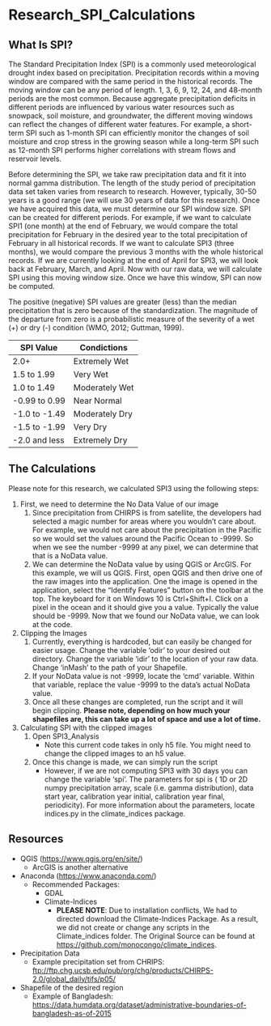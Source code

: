 # Research_SPI_Calculations
## What Is SPI?
  The Standard Precipitation Index (SPI) is a commonly used meteorological drought index based on precipitation. Precipitation records within a moving window are compared with the same period in the historical records. The moving window can be any period of length. 1, 3, 6, 9, 12, 24, and 48-month periods are the most common. Because aggregate precipitation deficits in different periods are influenced by various water resources such as snowpack, soil moisture, and groundwater, the different moving windows can reflect the changes of different water features. For example, a short-term SPI such as 1-month SPI can efficiently monitor the changes of soil moisture and crop stress in the growing season while a long-term SPI such as 12-month SPI performs higher correlations with stream flows and reservoir levels. 
  
  Before determining the SPI, we take raw precipitation data and fit it into normal gamma distribution. The length of the study period of precipitation data set taken varies from research to research. However, typically, 30-50 years is a good range (we will use 30 years of data for this research). Once we have acquired this data, we must determine our SPI window size. SPI can be created for different periods. For example, if we want to calculate SPI1 (one month) at the end of February, we would compare the total precipitation for February in the desired year to the total precipitation of February in all historical records. If we want to calculate SPI3 (three months), we would compare the previous 3 months with the whole historical records. If we are currently looking at the end of April for SPI3, we will look back at February, March, and April. Now with our raw data, we will calculate SPI using this moving window size. Once we have this window, SPI can now be computed.
  
  The positive (negative) SPI values are greater (less) than the median precipitation that is zero because of the standardization. The magnitude of the departure from zero is a probabilistic measure of the severity of a wet (+) or dry (-) condition (WMO, 2012; Guttman, 1999). 
  
SPI Value | Condictions
------------ | -------------
2.0+ | Extremely Wet
1.5 to 1.99 | Very Wet
1.0 to 1.49 | Moderately Wet
-0.99 to 0.99 | Near Normal
-1.0 to -1.49 | Moderately Dry
-1.5 to -1.99 | Very Dry
-2.0 and less | Extremely Dry

## The Calculations
  Please note for this research, we calculated SPI3 using the following steps:
  1. First, we need to determine the No Data Value of our image
      1. Since precipitation from CHIRPS is from satellite, the developers had selected a magic number for areas where you wouldn’t care about. For example, we would not care about the precipitation in the Pacific so we would set the values around the Pacific Ocean to -9999. So when we see the number -9999 at any pixel, we can determine that that is a NoData value. 
      2. We can determine the NoData value by using QGIS or ArcGIS. For this example, we will us QGIS. First, open QGIS and then drive one of the raw images into the application. One the image is opened in the application, select the “Identify Features” button on the toolbar at the top. The keyboard for it on Windows 10 is Ctrl+Shift+I. Click on a pixel in the ocean and it should give you a value. Typically the value should be -9999. Now that we found our NoData value, we can look at the code. 
  2. Clipping the Images
      1. Currently, everything is hardcoded, but can easily be changed for easier usage. Change the variable ‘odir’ to your desired out directory. Change the variable ‘idir’ to the location of your raw data. Change ‘inMash’ to the path of your Shapefile. 
      2. If your NoData value is not -9999, locate the ‘cmd’ variable. Within that variable, replace the value -9999 to the data’s actual NoData value.  
      3. Once all these changes are completed, run the script and it will begin clipping. **Please note, depending on how much your shapefiles are, this can take up a lot of space and use a lot of time.**
  3. Calculating SPI with the clipped images
      1. Open SPI3_Analysis
          * Note this current code takes in only h5 file. You might need to change the clipped images to an h5 value.
      2. Once this change is made, we can simply run the script
          * However, if we are not computing SPI3 with 30 days you can change the variable ‘spi’. The parameters for spi is ( 1D or 2D numpy precipitation array, scale (i.e. gamma distribution), data start year, calibration year initial, calibration year final, periodicity). For more information about the parameters, locate indices.py in the climate_indices package. 

## Resources
  * QGIS (https://www.qgis.org/en/site/) 
      * ArcGIS is another alternative
  * Anaconda (https://www.anaconda.com/)
      * Recommended Packages:
          * GDAL
          * Climate-Indices
            * **PLEASE NOTE**: Due to installation conflicts, We had to directed download the Climate-Indices Package. As a result, we did not create or change any scripts in the Climate_indices folder. The Original Source can be found at https://github.com/monocongo/climate_indices.
  * Precipitation Data 
      * Example precipitation set from CHRIPS: ftp://ftp.chg.ucsb.edu/pub/org/chg/products/CHIRPS-2.0/global_daily/tifs/p05/
  * Shapefile of the desired region
      * Example of Bangladesh: https://data.humdata.org/dataset/administrative-boundaries-of-bangladesh-as-of-2015
  
